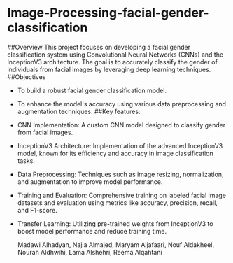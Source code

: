 # Image-Processing-facial-gender-classification
##Overview
This project focuses on developing a facial gender classification system using Convolutional Neural Networks (CNNs) and the InceptionV3 architecture. The goal is to accurately classify the gender of individuals from facial images by leveraging deep learning techniques.
##Objectives
- To build a robust facial gender classification model.
- To enhance the model's accuracy using various data preprocessing and augmentation techniques.
##Key features:
- CNN Implementation: A custom CNN model designed to classify gender from facial images.
- InceptionV3 Architecture: Implementation of the advanced InceptionV3 model, known for its efficiency and accuracy in image classification tasks.
- Data Preprocessing: Techniques such as image resizing, normalization, and augmentation to improve model performance.
- Training and Evaluation: Comprehensive training on labeled facial image datasets and evaluation using metrics like accuracy, precision, recall, and F1-score.
- Transfer Learning: Utilizing pre-trained weights from InceptionV3 to boost model performance and reduce training time.

  Madawi Alhadyan, Najla Almajed, Maryam Aljafaari, Nouf Aldakheel, Nourah Aldhwihi, Lama Alshehri, Reema Alqahtani
